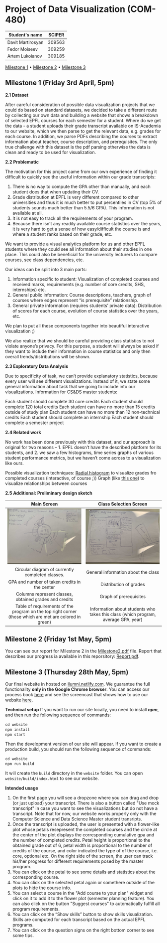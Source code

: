 # Project of Data Visualization (COM-480)

| Student's name | SCIPER |
| -------------- | ------ |
| Davit Martirosyan | 309563 |
| Fedor Moiseev | 309259 |
| Artem Lukoianov| 309185|

[Milestone 1](#milestone-1-friday-3rd-april-5pm) • [Milestone 2](#milestone-2-friday-1st-may-5pm) • [Milestone 3](#milestone-3-thursday-28th-may-5pm)

## Milestone 1 (Friday 3rd April, 5pm)

**2.1 Dataset**  

After careful consideration of possible data visualization projects that we could do based on standard datasets, we decided to take a different route by collecting our own data and building a website that shows a breakdown of selected EPFL courses for each semester for a student.
Where do we get the data - a student uploads their grade transcript available on IS-Academia to our website, which we then parse to get the relevant data, e.g. grades for each course. In addition, we parse PDFs describing the courses to extract information about teacher, course description, and prerequisites.
The only true challenge with this dataset is the pdf parsing otherwise the data is clean and ready to be used for visualization.

**2.2 Problematic**  

The motivation for this project came from our own experience of finding it difficult to quickly see the useful information within our grade transcripts:
1. There is no way to compute the GPA other than manually, and each student does that when updating their CV.
2. Grade distribution at EPFL is very different compared to other universities and thus it is much better to put percentiles in CV (top 5% of students sounds much better than 5.5/6 GPA). This information is not available at all.
3. It is not easy to track all the requirements of your program.
4. Because there isn’t any readily available course statistics over the years, it is very hard to get a sense of how easy/difficult the course is and where a student ranks based on their grade, etc.

We want to provide a visual analytics platform for us and other EPFL students where they could see all information about their studies in one place. This could also be beneficial for the university lecturers to compare courses, see class dependencies, etc.

Our ideas can be split into 3 main parts:
1.	Information specific to student:
Visualization of completed courses and received marks, requirements (e.g. number of core credits, SHS, internships) etc.
2.	General public information:
Course descriptions, teachers, graph of courses where edges represent “is prerequisite” relationship.
3.	General private information (requires students’ private data):
Distribution of scores for each course, evolution of course statistics over the years, etc.

We plan to put all these components together into beautiful interactive visualization ;)

We also realize that we should be careful providing class statistics to not violate anyone’s privacy. For this purpose, a student will always be asked if they want to include their information in course statistics and only then overall trends/distributions will be shown. 

**2.3 Exploratory Data Analysis**  

Due to specificity of task, we can’t provide explanatory statistics, because every user will see different visualizations. Instead of it, we state some general information about task that we going to include into our visualizations. Information for CS&DS master students:

Each student should complete 30 core credits
Each student should complete 120 total credits
Each student can have no more than 15 credits outside of study plan
Each student can have no more than 12 non-technical credits
Each student should complete an internship
Each student should complete a semester project

**2.4 Related work**  

No work has been done previously with this dataset, and our approach is original for two reasons – 1. EPFL doesn’t have the described platform for its students, and 2. we saw a few histograms, time series graphs of various student performance metrics, but we haven’t come across to a visualization like ours.

Possible visualization techniques:
[Radial histogram](https://datavizproject.com/data-type/radical-histogram/) to visualize grades fro completed courses (interactive, of course ;))
Graph (like [this one](https://s3.amazonaws.com/dev.assets.neo4j.com/wp-content/uploads/example-viz.png)) to visualize relationships between courses

**2.5 Additional: Preliminary design sketch** 


Main Screen          |  Class Selection Screen
:-------------------------:|:-------------------------:
![](project_scheme_images/MainScreen.jpg)  |  ![](project_scheme_images/ClassSelection.jpg)
 Circular diagram of currently completed classes. |  General information about the class
 GPA and number of taken credits in the center         |  Distribution of grades
 Columns represent classes, obtained grades and credits |  Graph of prerequisites
 Table of requirements of the program on the top right corner  (those which are met are colored in green) | Information about students who takes this class (which program, average GPA, year)
 




## Milestone 2 (Friday 1st May, 5pm)
You can see our report for Milestone 2 in the [Milestone2.pdf](Milestone2.pdf) file. Report that describes our progress ia available in this reporsitory: [Report.pdf](Report.pdf).

## Milestone 3 (Thursday 28th May, 5pm)

Our final website in hosted on [ilumni.netlify.com](https://ilumni.netlify.com). We guarantee the full functionality **only in the Google Chrome browser**. You can access our process book [here](process_book.pdf) and see the screencast that shows how to use our website [here](https://youtu.be/OUSab-NZHH8).



**Technical setup**
If you want to run our site locally, you need to install ***npm***, and then run the following sequence of commands:
```
cd website
npm install
npm start
```

Then the development version of our site will appear. If you want to create a production build, you should run the following sequence of commands:
```
cd website
npm run build
```
It will create the `build` directory in the `website` folder. You can open `website/build/index.html` to see our website.

**Intended usage**
1. On the first page you will see a dropzone where you can drag and drop (or just upload) your transcript. There is also a button called "Use mock transcript" in case you want to see the visualizations but do not have a transcript. Note that for now, our website works properly only with the Computer Science and Data Science Master student transripts. 
2. Once the transcript is uploaded, the user is presented with a flower-like plot whose petals resepresent the completed courses and the circle at the center of the plot displays the corresponding cumulative gpa and the number of completed credits. Petal height is proportional to the obtained grade out of 6, petal width is proportional to the number of credits of the course, and color indicated the type of of the course, i.e. core, optional etc. On the right side of the screen, the user can track his/her progress for different requirements posed by the master program.
3. You can click on the petal to see some details and statistics about the corresponding course. 
4. You can click on the selected petal again or somethere outside of the plots to hide the course info.
5. You can select a course in the "Add course to your plan" widget and click on it to add it to the flower plot (semester planning feature). You can also click on the button "Suggest courses" to automatically fulfill all program requirements.
6. You can click on the “Show skills” button to show skills visualization. Skills are computed for each transcript based on the actual EPFL programs.
7. You can click on the question signs on the right bottom corner to see some tips.
